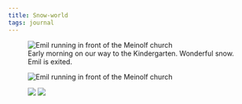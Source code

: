 ```yaml
---
title: Snow-world
tags: journal
---
```

<figure class="rg:split">
<img alt="Emil running in front of the Meinolf church" src="/img/journal/IMG_0378D.jpg">
<figcaption>Early morning on our way to the Kindergarten. Wonderful snow. Emil is exited.</figcaption>
</figure>

<figure>
<img alt="Emil running in front of the Meinolf church" src="/img/journal/IMG_0380D.jpg">
</figure>

<figure class="rg:split">
<img src="/img/journal/IMG_0382D.jpg">
<img src="/img/journal/IMG_0384D.jpg">
</figure>